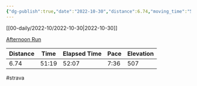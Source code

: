 ```yaml
---
{"dg-publish":true,"date":"2022-10-30","distance":6.74,"moving_time":"51:19","elapsed_time":"52:07","pace":"7:36","total_elevation_gain":507,"url":"https://www.strava.com/activities/8045386934","permalink":"/01-personal/strava/2022-10-30-afternoon-run/","dgPassFrontmatter":true}
---
```



[[00-daily/2022-10/2022-10-30\|2022-10-30]]

[Afternoon Run](https://www.strava.com/activities/8045386934)

| Distance | Time  | Elapsed Time | Pace | Elevation |
| -------- | ----- | ------------ | ---- | --------- |
| 6.74     | 51:19 | 52:07        | 7:36 | 507       |




#strava
